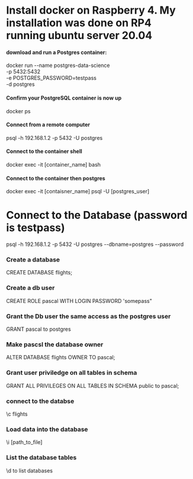 # Install docker on Raspberry 4. My installation was done on RP4 running ubuntu server 20.04

#### download and run a Postgres container:
docker run --name postgres-data-science \
           -p 5432:5432 \
 			     -e POSTGRES_PASSWORD=testpass \
 			     -d postgres

#### Confirm your PostgreSQL container is now up
docker ps

#### Connect from a remote computer
psql -h 192.168.1.2 -p 5432 -U postgres

#### Connect to the container shell
docker exec -it [container_name] bash

#### Connect to the container then postgres
docker exec -it [contaisner_name] psql -U [postgres_user]

# Connect to the Database (password is testpass)
psql -h 192.168.1.2 -p 5432 -U postgres --dbname=postgres --password

### Create a database
CREATE DATABASE flights;

### Create a db user
CREATE ROLE pascal WITH LOGIN PASSWORD 'somepass"

### Grant the Db user the same access as the postgres user
GRANT pascal to postgres

### Make pascsl the database owner
ALTER DATABASE flights OWNER TO pascal;

### Grant user priviledge on all tables in schema
GRANT ALL PRIVILEGES ON ALL TABLES IN SCHEMA public to pascal;

### connect to the databse
\c flights

### Load data into the database
\i [path_to_file]

### List the database tables
\d to list databases





